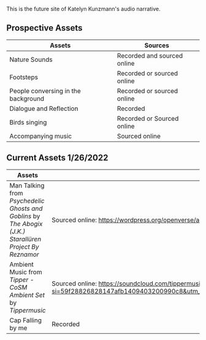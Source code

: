 This is the future site of Katelyn Kunzmann's audio narrative.

## Prospective Assets

| **Assets** | **Sources**|
| --------------|------------------|
| Nature Sounds | Recorded and sourced online |
| Footsteps | Recorded or sourced online |
| People conversing in the background | Recorded or sourced online |
| Dialogue and Reflection | Recorded |
| Birds singing | Recorded or Sourced online |
| Accompanying music | Sourced online |


## Current Assets 1/26/2022

| **Assets** | **Sources**             | **License** |
|------------|-------------------------|-------------|
|Man Talking from _Psychedelic Ghosts and Goblins_ by _The Abogix (J.K.) Starallüren Project By Reznamor_ | Sourced online: https://wordpress.org/openverse/audio/a86873b4-3ea5-4b1e-bd5f-e16c5986cd8c | CC Noncommercial+ 1.0 license |
|Ambient Music from _Tipper - CoSM Ambient Set_ by _Tippermusic_ | Sourced online: https://soundcloud.com/tippermusic/tipper-cosm-ambient-set?si=59f28826828147afb1409403200990c8&utm_source=clipboard&utm_medium=text&utm_campaign=social_sharing | License not listed |
|Cap Falling by me | Recorded | N/A |